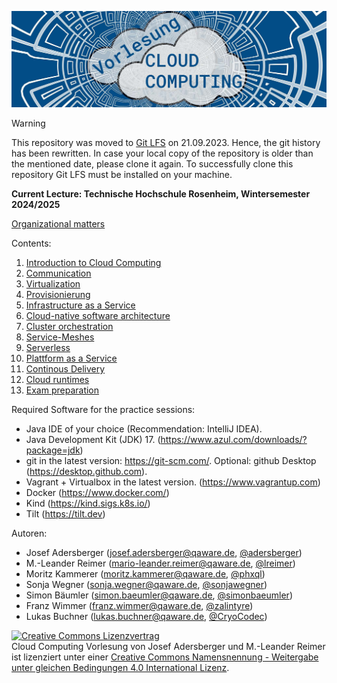 ![Lecture Cloud Computing](https://github.com/qaware/cloud-computing-th-rosenheim/blob/master/vl-cc-logo.jpg "Lecture Cloud Computing")

> [!WARNING]  
> This repository was moved to [Git LFS](https://git-lfs.com/) on 21.09.2023.
> Hence, the git history has been rewritten. In case your local copy of the repository is older than the mentioned date, please clone it again.
> To successfully clone this repository  Git LFS must be installed on your machine.

__Current Lecture: Technische Hochschule Rosenheim, Wintersemester 2024/2025__

[Organizational matters](01-introduction/organizational-matters.pdf)

Contents:

1. [Introduction to Cloud Computing](01-introduction)
2. [Communication](02-communication)
3. [Virtualization](03-virtualization)
4. [Provisionierung](04-provisioning)
5. [Infrastructure as a Service](05-iaas)
6. [Cloud-native software architecture](06-cloud-architektur)
7. [Cluster orchestration](07-orchestrierung)
8. [Service-Meshes](07-orchestrierung)
9. [Serverless](99-ci-cd_serverless)
10. [Plattform as a Service](10-paas-cd)
11. [Continous Delivery](11-cd)
12. [Cloud runtimes](11-cd)
13. [Exam preparation](13-zusammenfassung)

Required Software for the practice sessions:

* Java IDE of your choice (Recommendation: IntelliJ IDEA).
* Java Development Kit (JDK) 17. (https://www.azul.com/downloads/?package=jdk)
* git in the latest version: https://git-scm.com/. Optional: github Desktop (https://desktop.github.com).
* Vagrant + Virtualbox in the latest version. (https://www.vagrantup.com)
* Docker (https://www.docker.com/)
* Kind (https://kind.sigs.k8s.io/)
* Tilt (https://tilt.dev)

Autoren:

* Josef Adersberger (josef.adersberger@qaware.de, [@adersberger](https://twitter.com/adersberger))
* M.-Leander Reimer (mario-leander.reimer@qaware.de, [@lreimer](https://twitter.com/LeanderReimer))
* Moritz Kammerer (moritz.kammerer@qaware.de, [@phxql](https://github.com/phxql))
* Sonja Wegner (sonja.wegner@qaware.de, [@sonjawegner](https://github.com/sonjawegner))
* Simon Bäumler (simon.baeumler@qaware.de, [@simonbaeumler](https://github.com/simonbaeumler))
* Franz Wimmer (franz.wimmer@qaware.de, [@zalintyre](https://github.com/zalintyre))
* Lukas Buchner (lukas.buchner@qaware.de, [@CryoCodec](https://github.com/CryoCodec))

<a rel="license" href="http://creativecommons.org/licenses/by-sa/4.0/"><img alt="Creative Commons Lizenzvertrag" style="border-width:0" src="https://i.creativecommons.org/l/by-sa/4.0/88x31.png" /></a><br /><span xmlns:dct="http://purl.org/dc/terms/" href="http://purl.org/dc/dcmitype/Text" property="dct:title" rel="dct:type">Cloud Computing Vorlesung</span> von <span xmlns:cc="http://creativecommons.org/ns#" property="cc:attributionName">Josef Adersberger</span> und <span xmlns:cc="http://creativecommons.org/ns#" property="cc:attributionName">M.-Leander Reimer</span> ist lizenziert unter einer <a rel="license" href="http://creativecommons.org/licenses/by-sa/4.0/">Creative Commons Namensnennung - Weitergabe unter gleichen Bedingungen 4.0 International Lizenz</a>.
